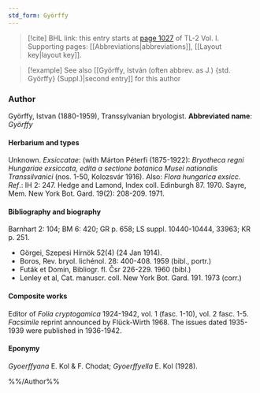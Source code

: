 ```yaml
---
std_form: Györffy
---
```


> [!cite] BHL link: this entry starts at [page 1027](https://www.biodiversitylibrary.org/page/33121158) of TL-2 Vol. I.
> Supporting pages: [[Abbreviations|abbreviations]], [[Layout key|layout key]].

> [!example] See also [[Györffy, István (often abbrev. as J.) {std. Györffy} (Suppl.)|second entry]] for this author

### Author

Györffy, Istvan (1880-1959), Transsylvanian bryologist. 
**Abbreviated name**: *Györffy*

#### Herbarium and types

Unknown.
*Exsiccatae*: (with Márton Péterfi (1875-1922): *Bryotheca regni Hungariae exsiccata, edita a sectione botanica Musei nationalis Transsilvanici* (nos. 1-50, Kolozsvár 1916). Also: *Flora hungarica exsicc.
Ref*.: IH 2: 247. Hedge and Lamond, Index coll. Edinburgh 87. 1970. Sayre, Mem. New York Bot. Gard. 19(2): 208-209. 1971.

#### Bibliography and biography

Barnhart 2: 104; BM 6: 420; GR p. 658; LS suppl. 10440-10444, 33963; KR p. 251.
- Görgei, Szepesi Hírnök 52(4) (24 Jan 1914).
- Boros, Rev. bryol. lichénol. 28: 400-408. 1959 (bibl., portr.)
- Futák et Domin, Bibliogr. fl. Čsr 226-229. 1960 (bibl.)
- Lenley et al, Cat. manuscr. coll. New York Bot. Gard. 191. 1973 (corr.)

#### Composite works

Editor of *Folia cryptogamica* 1924-1942, vol. 1 (fasc. 1-10), vol. 2 fasc. 1-5. *Facsimile* reprint announced by Flück-Wirth 1968. The issues dated 1935-1939 were published in 1936-1942.

#### Eponymy

*Gyoerffyana* E. Kol & F. Chodat; *Gyoerffyella* E. Kol (1928).

%%/Author%%